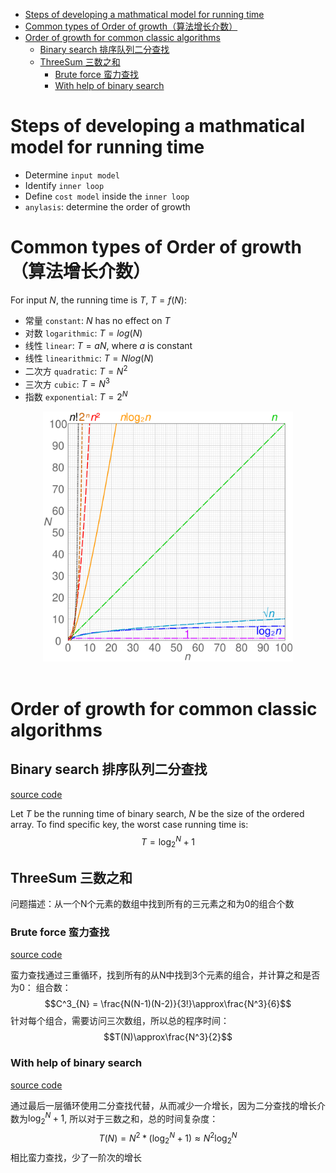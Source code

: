 - [Steps of developing a mathmatical model for running time](#steps-of-developing-a-mathmatical-model-for-running-time)
- [Common types of Order of growth（算法增长介数）](#common-types-of-order-of-growth算法增长介数)
- [Order of growth for common classic algorithms](#order-of-growth-for-common-classic-algorithms)
  - [Binary search 排序队列二分查找](#binary-search-排序队列二分查找)
  - [ThreeSum 三数之和](#threesum-三数之和)
    - [Brute force 蛮力查找](#brute-force-蛮力查找)
    - [With help of binary search](#with-help-of-binary-search)




# Steps of developing a mathmatical model for running time

- Determine `input model`
- Identify `inner loop`
- Define `cost model` inside the `inner loop`
- `anylasis`: determine the order of growth

# Common types of Order of growth（算法增长介数）

For input $N$, the running time is $T$, $T=f(N)$:

- 常量 `constant`: $N$ has no effect on $T$
- 对数 `logarithmic`: $T=log(N)$
- 线性 `linear`: $T=aN$, where $a$ is constant
- 线性 `linearithmic`: $T=Nlog(N)$
- 二次方 `quadratic`: $T=N^2$
- 三次方 `cubic`: $T=N^3$
- 指数 `exponential`: $T=2^N$

<div align=center><img width = '400' height ='400' src ="data/Comparison_computational_complexity.svg"/></div><br>

# Order of growth for common classic algorithms

## Binary search 排序队列二分查找

[source code](src/BinarySearch.java)

Let $T$ be the running time of binary search, $N$ be the size of the ordered array. To find specific key, the worst case running time is:
$$T=\log_{2}^{N}+1$$

## ThreeSum 三数之和

问题描述：从一个N个元素的数组中找到所有的三元素之和为0的组合个数

### Brute force 蛮力查找

[source code](src/ThreeSumBruteForce.java)

蛮力查找通过三重循环，找到所有的从N中找到3个元素的组合，并计算之和是否为0：
组合数：
$$C^3_{N} = \frac{N(N-1)(N-2)}{3!}\approx\frac{N^3}{6}$$
针对每个组合，需要访问三次数组，所以总的程序时间：
$$T(N)\approx\frac{N^3}{2}$$

### With help of binary search

[source code](src/ThreeSumFast.java)

通过最后一层循环使用二分查找代替，从而减少一介增长，因为二分查找的增长介数为$\log_{2}^{N}+1$, 所以对于三数之和，总的时间复杂度：
$$T(N)=N^2*(\log_{2}^{N}+1)\approx N^2\log^{N}_2$$
相比蛮力查找，少了一阶次的增长

